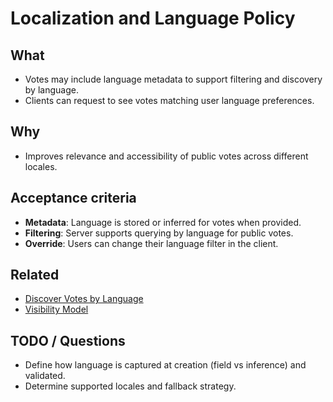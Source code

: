 # Localization and Language Policy

## What
- Votes may include language metadata to support filtering and discovery by language.
- Clients can request to see votes matching user language preferences.

## Why
- Improves relevance and accessibility of public votes across different locales.

## Acceptance criteria
- **Metadata**: Language is stored or inferred for votes when provided.
- **Filtering**: Server supports querying by language for public votes.
- **Override**: Users can change their language filter in the client.

## Related
- [Discover Votes by Language](../client/discover-votes-by-language.md)
- [Visibility Model](./visibility-model.md)

## TODO / Questions
- Define how language is captured at creation (field vs inference) and validated.
- Determine supported locales and fallback strategy.
